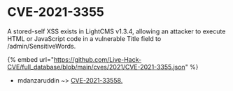 # CVE-2021-3355

A stored-self XSS exists in LightCMS v1.3.4, allowing an attacker to execute HTML or JavaScript code in a vulnerable Title field to /admin/SensitiveWords.

{% embed url="https://github.com/Live-Hack-CVE/full_database/blob/main/cves/2021/CVE-2021-3355.json" %}


* mdanzaruddin ~> [CVE-2021-33558.](https://zeste.alice-snow.ru/2021/database/cve-2021-3355/cve-2021-33558.-mdanzaruddin)